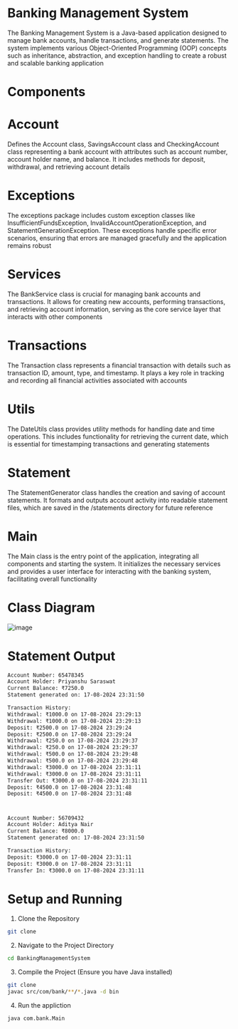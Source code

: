 # Banking Management System

The Banking Management System is a Java-based application designed to manage bank accounts, handle transactions, and generate statements. The system implements various Object-Oriented Programming (OOP) concepts such as inheritance, abstraction, and exception handling to create a robust and scalable banking application

# Components

# Account

Defines the Account class, SavingsAccount class and CheckingAccount class representing a bank account with attributes such as account number, account holder name, and balance. It includes methods for deposit, withdrawal, and retrieving account details

# Exceptions

The exceptions package includes custom exception classes like InsufficientFundsException, InvalidAccountOperationException, and StatementGenerationException. These exceptions handle specific error scenarios, ensuring that errors are managed gracefully and the application remains robust

# Services 

The BankService class is crucial for managing bank accounts and transactions. It allows for creating new accounts, performing transactions, and retrieving account information, serving as the core service layer that interacts with other components

# Transactions 

The Transaction class represents a financial transaction with details such as transaction ID, amount, type, and timestamp. It plays a key role in tracking and recording all financial activities associated with accounts

# Utils
The DateUtils class provides utility methods for handling date and time operations. This includes functionality for retrieving the current date, which is essential for timestamping transactions and generating statements

# Statement

The StatementGenerator class handles the creation and saving of account statements. It formats and outputs account activity into readable statement files, which are saved in the /statements directory for future reference

# Main
The Main class is the entry point of the application, integrating all components and starting the system. It initializes the necessary services and provides a user interface for interacting with the banking system, facilitating overall functionality

# Class Diagram

![image](https://imgur.com/stGVOOL.png)

# Statement Output
```bash
Account Number: 65478345
Account Holder: Priyanshu Saraswat
Current Balance: ₹7250.0
Statement generated on: 17-08-2024 23:31:50

Transaction History:
Withdrawal: ₹1000.0 on 17-08-2024 23:29:13
Withdrawal: ₹1000.0 on 17-08-2024 23:29:13
Deposit: ₹2500.0 on 17-08-2024 23:29:24
Deposit: ₹2500.0 on 17-08-2024 23:29:24
Withdrawal: ₹250.0 on 17-08-2024 23:29:37
Withdrawal: ₹250.0 on 17-08-2024 23:29:37
Withdrawal: ₹500.0 on 17-08-2024 23:29:48
Withdrawal: ₹500.0 on 17-08-2024 23:29:48
Withdrawal: ₹3000.0 on 17-08-2024 23:31:11
Withdrawal: ₹3000.0 on 17-08-2024 23:31:11
Transfer Out: ₹3000.0 on 17-08-2024 23:31:11
Deposit: ₹4500.0 on 17-08-2024 23:31:48
Deposit: ₹4500.0 on 17-08-2024 23:31:48
```
# 
```bash
Account Number: 56709432
Account Holder: Aditya Nair
Current Balance: ₹8000.0
Statement generated on: 17-08-2024 23:31:50

Transaction History:
Deposit: ₹3000.0 on 17-08-2024 23:31:11
Deposit: ₹3000.0 on 17-08-2024 23:31:11
Transfer In: ₹3000.0 on 17-08-2024 23:31:11
```
# Setup and Running

1. Clone the Repository

```bash
git clone 
```

2. Navigate to the Project Directory

```bash
cd BankingManagementSystem 
```

3. Compile the Project
(Ensure you have Java installed)

```bash
git clone 
javac src/com/bank/**/*.java -d bin
```

4. Run the appliction

```bash
java com.bank.Main
```
